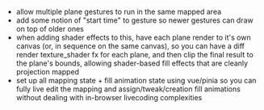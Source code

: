 
- allow multiple plane gestures to run in the same mapped area
- add some notion of "start time" to gesture so newer gestures can draw on top of older ones
- when adding shader effects to this, have each plane render to it's own canvas 
  (or, in sequence on the same canvas), so you can have a diff render texture_shader fx
  for each plane, and then clip the final result to the plane's bounds, allowing shader-based
  fill effects that are cleanly projection mapped
- set up all mapping state + fill animation state using vue/pinia so you can fully live edit
  the mapping and assign/tweak/creation fill animations without dealing with in-browser livecoding complexities